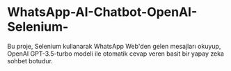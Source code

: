 # WhatsApp-AI-Chatbot-OpenAI-Selenium-
Bu proje, Selenium kullanarak WhatsApp Web'den gelen mesajları okuyup, OpenAI GPT-3.5-turbo modeli ile otomatik cevap veren basit bir yapay zeka sohbet botudur.
